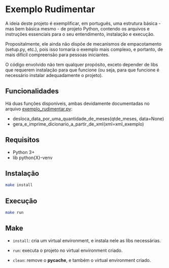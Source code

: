 Exemplo Rudimentar
==================

A ideia deste projeto é exemplificar, em português, uma estrutura básica - mas
bem básica mesmo - de projeto Python, contendo os arquivos e instruções 
essenciais para o seu entendimento, instalação e execução.

Propositalmente, ele ainda não dispõe de mecanismos de empacotamento
(setup.py, etc.), pois isso tornaria o exemplo mais complexo, e portanto, de
mais difícil compreensão para pessoas iniciantes.

O código envolvido não tem qualquer propósito, exceto depender de libs que 
requerem instalação para que funcione (ou seja, para que funcione é necessário
instalar adequadamente o projeto).


Funcionalidades
---------------

Há duas funções disponíveis, ambas devidamente documentadas no arquivo
[exemplo_rudimentar.py]:

* desloca_data_por_uma_quantidade_de_meses(qtde_meses, data=None)
* gera_e_imprime_dicionario_a_partir_de_xml(xml=xml_exemplo)


Requisitos
----------

* Python 3+
* lib python{X}-venv


Instalação
----------

```bash
make install
```


Execução
--------

```bash
make run
```


Make
----
* `install`: cria um virtual environment, e instala nele as libs necessárias.
* `run`: executa o projeto no virtual environment criado.
* `clean`: remove o __pycache__, e também o virtual environment criado.


  [exemplo_rudimentar.py]: https://github.com/fernandowaitman/exemplo_rudimentar/blob/master/exemplo_rudimentar.py